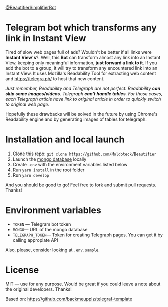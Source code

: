 <a href='https://t.me/BeautifierSimplifierBot'>@BeautifierSimplifierBot</a>


# Telegram bot which transforms any link in Instant View

Tired of slow web pages full of ads? Wouldn't be better if all links were **Instant View's**?. Well, this <b>Bot</b> can transform almost any link into an Instant View, keeping only meaningful information, **just forward a link to it**. If you add the bot to a group, it will try to transform any encountered link into an Instant View.
It uses Mozilla's Readability Tool for extracting web content and https://telegra.ph/ to host that new content.

_Just remember, Readability and Telegraph are not perfect. Readability **can skip some images/videos**. Telegraph **can't handle tables**. For those cases, each Telegraph article have link to original article in order to quickly switch to original web page._

Hopefully these drawbacks will be solved in the future by using Chrome's Readability engine and by generating images of tables for telegraph.


# Installation and local launch

1. Clone this repo: `git clone https://github.com/Moldoteck/Beautifier`
2. Launch the [mongo database](https://www.mongodb.com/) locally
3. Create `.env` with the environment variables listed below
4. Run `yarn install` in the root folder
5. Run `yarn develop`

And you should be good to go! Feel free to fork and submit pull requests. Thanks!

# Environment variables

- `TOKEN` — Telegram bot token
- `MONGO`— URL of the mongo database
- `TELEGRAPH_TOKEN`— Token for creating Telegraph pages. You can get it by calling appropiate API

Also, please, consider looking at `.env.sample`.

# License

MIT — use for any purpose. Would be great if you could leave a note about the original developers. Thanks!

Based on: https://github.com/backmeupplz/telegraf-template
